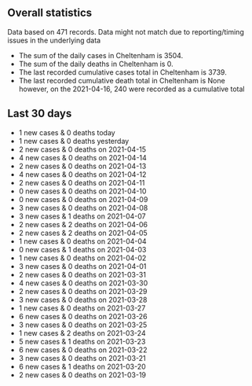 <!-- summary_marker starts -->
## Overall statistics

 Data based on 471 records. Data might not match due to reporting/timing issues in the underlying data

- The sum of the daily cases in Cheltenham is 3504.
- The sum of the daily deaths in Cheltenham is 0.
- The last recorded cumulative cases total in Cheltenham is 3739.
- The last recorded cumulative death total in Cheltenham is None however, on the 2021-04-16, 240 were recorded as a cumulative total

## Last 30 days

- 1 new cases & 0 deaths today
- 1 new cases & 0 deaths yesterday
- 2 new cases & 0 deaths on 2021-04-15
- 4 new cases & 0 deaths on 2021-04-14
- 2 new cases & 0 deaths on 2021-04-13
- 4 new cases & 0 deaths on 2021-04-12
- 2 new cases & 0 deaths on 2021-04-11
- 0 new cases & 0 deaths on 2021-04-10
- 0 new cases & 0 deaths on 2021-04-09
- 3 new cases & 0 deaths on 2021-04-08
- 3 new cases & 1 deaths on 2021-04-07
- 2 new cases & 2 deaths on 2021-04-06
- 2 new cases & 2 deaths on 2021-04-05
- 1 new cases & 0 deaths on 2021-04-04
- 0 new cases & 1 deaths on 2021-04-03
- 1 new cases & 0 deaths on 2021-04-02
- 3 new cases & 0 deaths on 2021-04-01
- 2 new cases & 0 deaths on 2021-03-31
- 4 new cases & 0 deaths on 2021-03-30
- 2 new cases & 0 deaths on 2021-03-29
- 3 new cases & 0 deaths on 2021-03-28
- 1 new cases & 0 deaths on 2021-03-27
- 6 new cases & 0 deaths on 2021-03-26
- 3 new cases & 0 deaths on 2021-03-25
- 1 new cases & 2 deaths on 2021-03-24
- 5 new cases & 1 deaths on 2021-03-23
- 6 new cases & 0 deaths on 2021-03-22
- 3 new cases & 0 deaths on 2021-03-21
- 6 new cases & 1 deaths on 2021-03-20
- 2 new cases & 0 deaths on 2021-03-19

<!-- summary_marker ends -->

